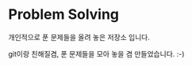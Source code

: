 Problem Solving
================

개인적으로 푼 문제들을 올려 놓은 저장소 입니다.

git이랑 친해질겸, 푼 문제들을 모아 놓을 겸 만들었습니다. :-)


